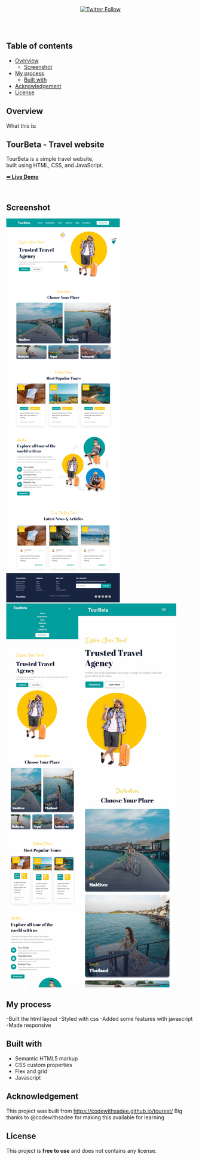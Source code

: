 <div align="center">

  [![Twitter Follow](https://img.shields.io/twitter/follow/merlinhive?style=social)](https://twitter.com/intent/follow?screen_name=merlinhive)

</div>

  <br />
  <br />

## Table of contents

- [Overview](#overview)
  - [Screenshot](#screenshot)
- [My process](#my-process)
  - [Built with](#built-with)
- [Acknowledgement](#acknowledgement)
- [License](#License)


## Overview

What this is:

  <h2>TourBeta - Travel website</h2>

  TourBeta is a simple travel website, <br />built using HTML, CSS, and JavaScript.

  <a href="https://tourbeta.netlify.app"><strong>➥ Live Demo</strong></a>

<br />

## Screenshot

![](./screenshots/tourbeta-desktop.jpg)
![](/screenshots/tourbeta%20-%20tablet%20&%20mobile.png)

## My process

-Built the html layout
-Styled with css
-Added some features with javascript
-Made responsive

## Built with

- Semantic HTML5 markup
- CSS custom properties
- Flex and grid
- Javascript

## Acknowledgement 

This project was built from https://codewithsadee.github.io/tourest/
Big thanks to @codewithsadee for making this available for learning 

## License

This project is **free to use** and does not contains any license.
